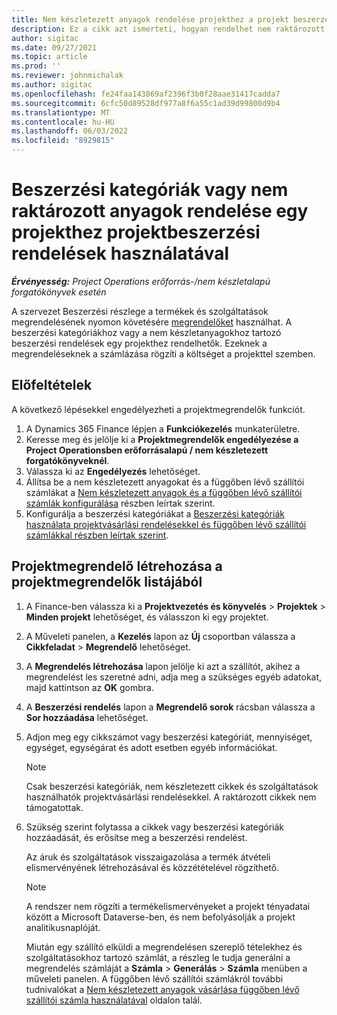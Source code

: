 ```yaml
---
title: Nem készletezett anyagok rendelése projekthez a projekt beszerzési rendeléseivel
description: Ez a cikk azt ismerteti, hogyan rendelhet nem raktározott anyagokat egy projekthez projektvásárlási rendelések használatával.
author: sigitac
ms.date: 09/27/2021
ms.topic: article
ms.prod: ''
ms.reviewer: johnmichalak
ms.author: sigitac
ms.openlocfilehash: fe24faa143869af2396f3b0f28aae31417cadda7
ms.sourcegitcommit: 6cfc50d89528df977a8f6a55c1ad39d99800d9b4
ms.translationtype: MT
ms.contentlocale: hu-HU
ms.lasthandoff: 06/03/2022
ms.locfileid: "8929815"
---
```

# <a name="order-procurement-categories-or-non-stocked-materials-for-a-project-using-project-purchase-orders"></a>Beszerzési kategóriák vagy nem raktározott anyagok rendelése egy projekthez projektbeszerzési rendelések használatával

_**Érvényesség:** Project Operations erőforrás-/nem készletalapú forgatókönyvek esetén_

A szervezet Beszerzési részlege a termékek és szolgáltatások megrendelésének nyomon követésére [megrendelőket](/dynamics365/supply-chain/procurement/purchase-order-overview) használhat. A beszerzési kategóriákhoz vagy a nem készletanyagokhoz tartozó beszerzési rendelések egy projekthez rendelhetők. Ezeknek a megrendeléseknek a számlázása rögzíti a költséget a projekttel szemben.

## <a name="prerequisites"></a>Előfeltételek
A következő lépésekkel engedélyezheti a projektmegrendelők funkciót.

1. A Dynamics 365 Finance lépjen a **Funkciókezelés** munkaterületre.
2. Keresse meg és jelölje ki a **Projektmegrendelők engedélyezése a Project Operationsben erőforrásalapú / nem készletezett forgatókönyveknél**.
3. Válassza ki az **Engedélyezés** lehetőséget.
4. Állítsa be a nem készletezett anyagokat és a függőben lévő szállítói számlákat a [Nem készletezett anyagok és a függőben lévő szállítói számlák konfigurálása](configure-materials-nonstocked.md) részben leírtak szerint.
5. Konfigurálja a beszerzési kategóriákat a [Beszerzési kategóriák használata projektvásárlási rendelésekkel és függőben lévő szállítói számlákkal részben leírtak szerint](configure-procurement-categories.md).

## <a name="create-a-project-purchase-order-from-the-project-purchase-order-list"></a>Projektmegrendelő létrehozása a projektmegrendelők listájából

1. A Finance-ben válassza ki a **Projektvezetés és könyvelés** > **Projektek** > **Minden projekt** lehetőséget, és válasszon ki egy projektet.
2. A Műveleti panelen, a **Kezelés** lapon az **Új** csoportban válassza a **Cikkfeladat** > **Megrendelő** lehetőséget.
3. A **Megrendelés létrehozása** lapon jelölje ki azt a szállítót, akihez a megrendelést les szeretné adni, adja meg a szükséges egyéb adatokat, majd kattintson az **OK** gombra.
4. A **Beszerzési rendelés** lapon a **Megrendelő sorok** rácsban válassza a **Sor hozzáadása** lehetőséget.
5. Adjon meg egy cikkszámot vagy beszerzési kategóriát, mennyiséget, egységet, egységárat és adott esetben egyéb információkat.

    > [!NOTE]
    > Csak beszerzési kategóriák, nem készletezett cikkek és szolgáltatások használhatók projektvásárlási rendelésekkel. A raktározott cikkek nem támogatottak.

6. Szükség szerint folytassa a cikkek vagy beszerzési kategóriák hozzáadását, és erősítse meg a beszerzési rendelést.

    Az áruk és szolgáltatások visszaigazolása a termék átvételi elismervényének létrehozásával és közzétételével rögzíthető.

    > [!NOTE]
    > A rendszer nem rögzíti a termékelismervényeket a projekt tényadatai között a Microsoft Dataverse-ben, és nem befolyásolják a projekt analitikusnaplóját.

    Miután egy szállító elküldi a megrendelésen szereplő tételekhez és szolgáltatásokhoz tartozó számlát, a részleg le tudja generálni a megrendelés számláját a **Számla** > **Generálás** > **Számla** menüben a műveleti panelen. A függőben lévő szállítói számlákról további tudnivalókat a [Nem készletezett anyagok vásárlása függőben lévő szállítói számla használatával](pending-vendor-invoices.md) oldalon talál.
